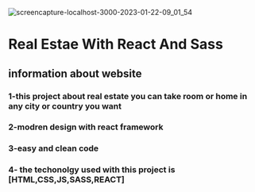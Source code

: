 ![screencapture-localhost-3000-2023-01-22-09_01_54](https://user-images.githubusercontent.com/95435166/213919849-1392b658-eefb-4764-8930-3dedcbfcd2ef.png)

# Real Estae With React And Sass
## information about website

### 1-this project about real estate you can take room or home in any city or country you want
### 2-modren design with react framework
### 3-easy and clean code 
### 4- the techonolgy used with this project is [HTML,CSS,JS,SASS,REACT]


